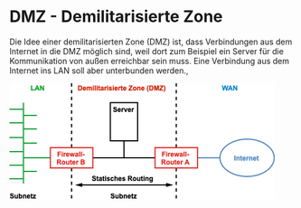 # DMZ - Demilitarisierte Zone

Die Idee einer demilitarisierten Zone (DMZ) ist, dass Verbindungen aus dem Internet in die DMZ möglich sind, weil dort zum Beispiel ein Server für die 
Kommunikation von außen erreichbar sein muss. Eine Verbindung aus dem Internet ins LAN soll aber unterbunden werden.,

![Bild](https://github.com/guggenbergerME/linux_codes/blob/main/Network/DMZ/09072411.png)
